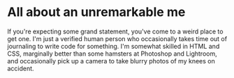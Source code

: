 # All about an unremarkable me
If you're expecting some grand statement, you've come to a weird place to get one. I'm just a verified human person who occasionally takes time out of journaling to write code for something. I'm somewhat skilled in HTML and CSS, marginally better than some hamsters at Photoshop and Lightroom, and occasionally pick up a camera to take blurry photos of my knees on accident.

